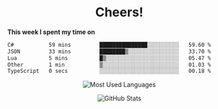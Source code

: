 <h1 align="center">Cheers!</h1>

**This week I spent my time on**
<!--START_SECTION:waka-->

```txt
C#           59 mins         ███████████████░░░░░░░░░░   59.60 %
JSON         33 mins         ████████▒░░░░░░░░░░░░░░░░   33.70 %
Lua          5 mins          █▒░░░░░░░░░░░░░░░░░░░░░░░   05.47 %
Other        1 min           ▒░░░░░░░░░░░░░░░░░░░░░░░░   01.03 %
TypeScript   0 secs          ░░░░░░░░░░░░░░░░░░░░░░░░░   00.18 %
```

<!--END_SECTION:waka-->

<p align="center"><img src="https://github-readme-stats.vercel.app/api/top-langs/?username=thnkrn&layout=compact&hide=html&theme=tokyonight" alt="Most Used Languages" /></p>

<p align="center"><img src="https://github-readme-stats.vercel.app/api?username=thnkrn&show_icons=true&count_private=true&theme=tokyonight&show=reviews&hide_rank=false&rank_icon=github" alt="GitHub Stats" /></p>

<!-- <p align="center"><a href="https://wakatime.com"><img src="https://wakatime.com/share/@thnkrn/40092326-d1bd-471b-89da-9a7c63939402.png" /></p>
 -->
